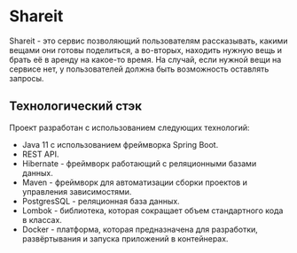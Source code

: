 # Shareit
Shareit - это сервис позволяющий пользователям рассказывать, какими вещами они готовы поделиться, а во-вторых, находить нужную вещь и брать её в аренду на какое-то время. На случай, если нужной вещи на сервисе нет, у пользователей должна быть возможность оставлять запросы. 
## Технологический стэк
Проект разработан с использованием следующих технологий:
- Java 11 с использованием фреймворка Spring Boot.
- REST API.
- Hibernate - фреймворк работающий с реляционными базами данных.
- Maven - фреймворк для автоматизации сборки проектов и управления зависимостями.
- PostgresSQL  - реляционная база данных.
- Lombok - библиотека, которая сокращает объем стандартного кода в классах.
- Docker - платформа, которая предназначена для разработки, развёртывания и запуска приложений в контейнерах.

